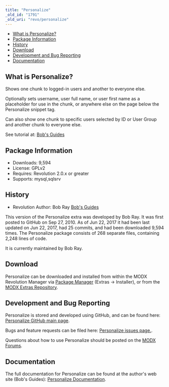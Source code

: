 ```yaml
---
title: "Personalize"
_old_id: "1791"
_old_uri: "revo/personalize"
---
```


- [What is Personalize?](#Personalize-WhatisPersonalize)
- [Package Information](#Personalize-Information)
- [History](#Personalize-History)
- [Download](#Personalize-Download)
- [Development and Bug Reporting](#Personalize-DevelopmentandBugReporting)
- [Documentation](#Personalize-Documentation)
 
What is Personalize?
--------------------

Shows one chunk to logged-in users and another to everyone else.

Optionally sets username, user full name, or user first name as a placeholder for use in the chunk, or anywhere else on the page below the Personalize snippet tag.

Can also show one chunk to specific users selected by ID or User Group and another chunk to everyone else.

See tutorial at: [Bob's Guides](http://bit.ly/xdkxm1)

Package Information
-------------------

- Downloads: 9,594
- License: GPLv2
- Requires: Revolution 2.0.x or greater
- Supports: mysql,sqlsrv

History
-------

- Revolution Author: Bob Ray [Bob's Guides](https://bobsguides.com)

 This version of the Personalize extra was developed by Bob Ray. It was first posted to GitHub on Sep 27, 2010. As of Jun 22, 2017 it had been last updated on Jun 22, 2017, had 25 commits, and had been downloaded 9,594 times. The Personalize package consists of 268 separate files, containing 2,248 lines of code.

It is currently maintained by Bob Ray.

Download
--------

 Personalize can be downloaded and installed from within the MODX Revolution Manager via [Package Manager](/revolution/2.x/developing-in-modx/advanced-development/package-management "Package Manager") (Extras -> Installer), or from the [MODX Extras Repository](https://modx.com/extras/package/personalize).

Development and Bug Reporting 
------------------------------

 Personalize is stored and developed using GitHub, and can be found here: [Personalize GitHub main page](https://github.com/BobRay/personalize).

 Bugs and feature requests can be filed here: [Personalize issues page.](https://github.com/BobRay/personalize/issues).

Questions about how to use Personalize should be posted on the [MODX Forums](https://forums.modx.com).

Documentation
-------------

 The full documentation for Personalize can be found at the author's web site (Bob's Guides): [Personalize Documentation](https://bobsguides.com/personalize-tutorial.html).

 